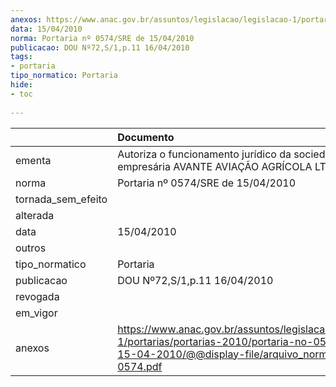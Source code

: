 ```yaml
---
anexos: https://www.anac.gov.br/assuntos/legislacao/legislacao-1/portarias/portarias-2010/portaria-no-0574-sre-de-15-04-2010/@@display-file/arquivo_norma/PA2010-0574.pdf
data: 15/04/2010
norma: Portaria nº 0574/SRE de 15/04/2010
publicacao: DOU Nº72,S/1,p.11 16/04/2010
tags:
- portaria
tipo_normatico: Portaria
hide: 
- toc 
 
---
```


|                    | Documento                                                                                                                                                         |
|:-------------------|:------------------------------------------------------------------------------------------------------------------------------------------------------------------|
| ementa             | Autoriza o funcionamento jurídico da sociedade empresária AVANTE AVIAÇÃO AGRÍCOLA LTDA.                                                                           |
| norma              | Portaria nº 0574/SRE de 15/04/2010                                                                                                                                |
| tornada_sem_efeito |                                                                                                                                                                   |
| alterada           |                                                                                                                                                                   |
| data               | 15/04/2010                                                                                                                                                        |
| outros             |                                                                                                                                                                   |
| tipo_normatico     | Portaria                                                                                                                                                          |
| publicacao         | DOU Nº72,S/1,p.11 16/04/2010                                                                                                                                      |
| revogada           |                                                                                                                                                                   |
| em_vigor           |                                                                                                                                                                   |
| anexos             | https://www.anac.gov.br/assuntos/legislacao/legislacao-1/portarias/portarias-2010/portaria-no-0574-sre-de-15-04-2010/@@display-file/arquivo_norma/PA2010-0574.pdf |